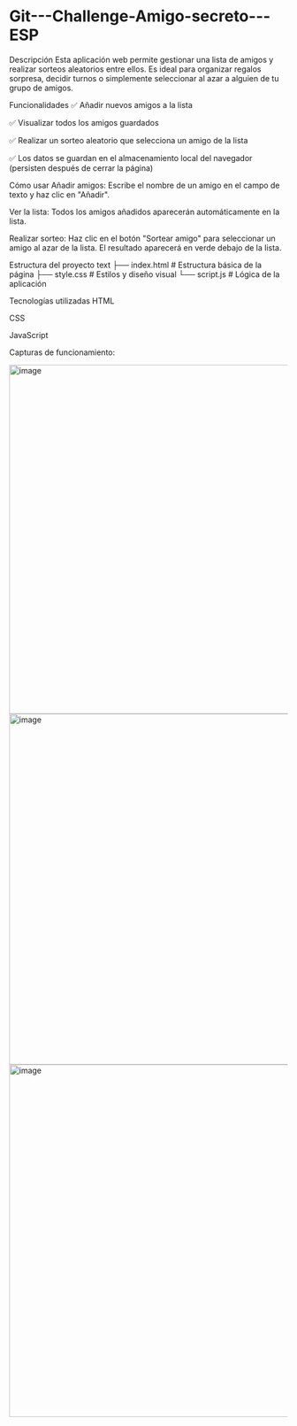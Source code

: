 # Git---Challenge-Amigo-secreto---ESP

Descripción
Esta aplicación web permite gestionar una lista de amigos y realizar sorteos aleatorios entre ellos. Es ideal para organizar regalos sorpresa, decidir turnos o simplemente seleccionar al azar a alguien de tu grupo de amigos.

Funcionalidades
✅ Añadir nuevos amigos a la lista

✅ Visualizar todos los amigos guardados

✅ Realizar un sorteo aleatorio que selecciona un amigo de la lista

✅ Los datos se guardan en el almacenamiento local del navegador (persisten después de cerrar la página)

Cómo usar
Añadir amigos: Escribe el nombre de un amigo en el campo de texto y haz clic en "Añadir".

Ver la lista: Todos los amigos añadidos aparecerán automáticamente en la lista.

Realizar sorteo: Haz clic en el botón "Sortear amigo" para seleccionar un amigo al azar de la lista. El resultado aparecerá en verde debajo de la lista.

Estructura del proyecto
text
├── index.html          # Estructura básica de la página
├── style.css           # Estilos y diseño visual
└── script.js           # Lógica de la aplicación

Tecnologías utilizadas
HTML

CSS

JavaScript

Capturas de funcionamiento:

<img width="1345" height="631" alt="image" src="https://github.com/user-attachments/assets/9956bff0-5aa3-47bb-944f-911b1011a43b" />

<img width="1347" height="634" alt="image" src="https://github.com/user-attachments/assets/74d2a0b4-3de8-43b3-9ba5-0828885ca6f5" />

<img width="1350" height="637" alt="image" src="https://github.com/user-attachments/assets/9d753aa2-5ac1-40a3-aeac-6303effafce0" />

